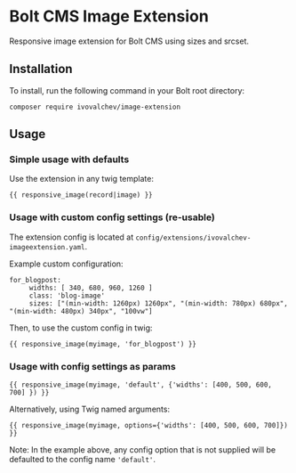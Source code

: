 # Bolt CMS Image Extension

Responsive image extension for Bolt CMS using sizes and srcset.

## Installation

To install, run the following command in your Bolt root directory:

```composer require ivovalchev/image-extension```

## Usage

### Simple usage with defaults

Use the extension in any twig template:

```{{ responsive_image(record|image) }}```

### Usage with custom config settings (re-usable)

The extension config is located at ```config/extensions/ivovalchev-imageextension.yaml```.

Example custom configuration:

```
for_blogpost:
     widths: [ 340, 680, 960, 1260 ]
     class: 'blog-image'
     sizes: ["(min-width: 1260px) 1260px", "(min-width: 780px) 680px", "(min-width: 480px) 340px", "100vw"]
```

Then, to use the custom config in twig:

```
{{ responsive_image(myimage, 'for_blogpost') }}
```

### Usage with config settings as params

```
{{ responsive_image(myimage, 'default', {'widths': [400, 500, 600, 700] }) }}
```

Alternatively, using Twig named arguments:

```twig
{{ responsive_image(myimage, options={'widths': [400, 500, 600, 700]}) }}
```

Note: In the example above, any config option that is not supplied will be defaulted to the config name `'default'`.
